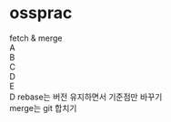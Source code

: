 # ossprac
fetch & merge    
A    
B    
C    
D    
E    
D
rebase는 버전 유지하면서 기준점만 바꾸기    
merge는 git 합치기